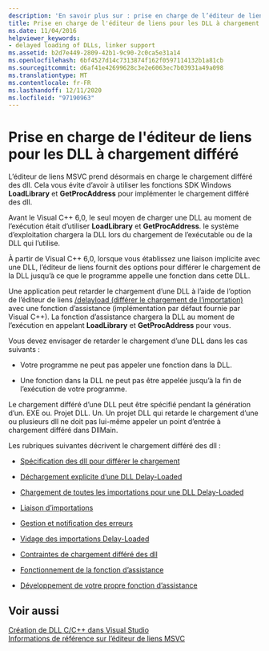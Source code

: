 ```yaml
---
description: 'En savoir plus sur : prise en charge de l’éditeur de liens pour les dll Delay-Loaded'
title: Prise en charge de l'éditeur de liens pour les DLL à chargement différé
ms.date: 11/04/2016
helpviewer_keywords:
- delayed loading of DLLs, linker support
ms.assetid: b2d7e449-2809-42b1-9c90-2c0ca5e31a14
ms.openlocfilehash: 6bf4527d14c7313874f162f0597114132b1a81cb
ms.sourcegitcommit: d6af41e42699628c3e2e6063ec7b03931a49a098
ms.translationtype: MT
ms.contentlocale: fr-FR
ms.lasthandoff: 12/11/2020
ms.locfileid: "97190963"
---
```

# <a name="linker-support-for-delay-loaded-dlls"></a>Prise en charge de l'éditeur de liens pour les DLL à chargement différé

L’éditeur de liens MSVC prend désormais en charge le chargement différé des dll. Cela vous évite d’avoir à utiliser les fonctions SDK Windows **LoadLibrary** et **GetProcAddress** pour implémenter le chargement différé des dll.

Avant le Visual C++ 6,0, le seul moyen de charger une DLL au moment de l’exécution était d’utiliser **LoadLibrary** et **GetProcAddress**. le système d’exploitation chargera la DLL lors du chargement de l’exécutable ou de la DLL qui l’utilise.

À partir de Visual C++ 6,0, lorsque vous établissez une liaison implicite avec une DLL, l’éditeur de liens fournit des options pour différer le chargement de la DLL jusqu’à ce que le programme appelle une fonction dans cette DLL.

Une application peut retarder le chargement d’une DLL à l’aide de l’option de l’éditeur de liens [/delayload (différer le chargement de l’importation)](delayload-delay-load-import.md) avec une fonction d’assistance (implémentation par défaut fournie par Visual C++). La fonction d’assistance chargera la DLL au moment de l’exécution en appelant **LoadLibrary** et **GetProcAddress** pour vous.

Vous devez envisager de retarder le chargement d’une DLL dans les cas suivants :

- Votre programme ne peut pas appeler une fonction dans la DLL.

- Une fonction dans la DLL ne peut pas être appelée jusqu’à la fin de l’exécution de votre programme.

Le chargement différé d’une DLL peut être spécifié pendant la génération d’un. EXE ou. Projet DLL. Un. Un projet DLL qui retarde le chargement d’une ou plusieurs dll ne doit pas lui-même appeler un point d’entrée à chargement différé dans DllMain.

Les rubriques suivantes décrivent le chargement différé des dll :

- [Spécification des dll pour différer le chargement](specifying-dlls-to-delay-load.md)

- [Déchargement explicite d’une DLL Delay-Loaded](explicitly-unloading-a-delay-loaded-dll.md)

- [Chargement de toutes les importations pour une DLL Delay-Loaded](loading-all-imports-for-a-delay-loaded-dll.md)

- [Liaison d’importations](binding-imports.md)

- [Gestion et notification des erreurs](error-handling-and-notification.md)

- [Vidage des importations Delay-Loaded](dumping-delay-loaded-imports.md)

- [Contraintes de chargement différé des dll](constraints-of-delay-loading-dlls.md)

- [Fonctionnement de la fonction d’assistance](understanding-the-helper-function.md)

- [Développement de votre propre fonction d’assistance](developing-your-own-helper-function.md)

## <a name="see-also"></a>Voir aussi

[Création de DLL C/C++ dans Visual Studio](../dlls-in-visual-cpp.md)<br/>
[Informations de référence sur l’éditeur de liens MSVC](linking.md)
